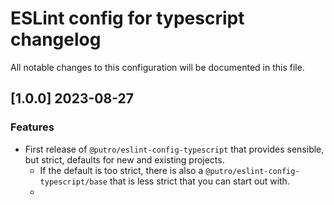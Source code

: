 # ESLint config for typescript changelog

All notable changes to this configuration will be documented in this file.

## [1.0.0] 2023-08-27

### Features

- First release of `@putro/eslint-config-typescript` that provides sensible, but strict, defaults for new and existing projects.
  - If the default is too strict, there is also a `@putro/eslint-config-typescript/base` that is less strict that you can start out with.
  -

